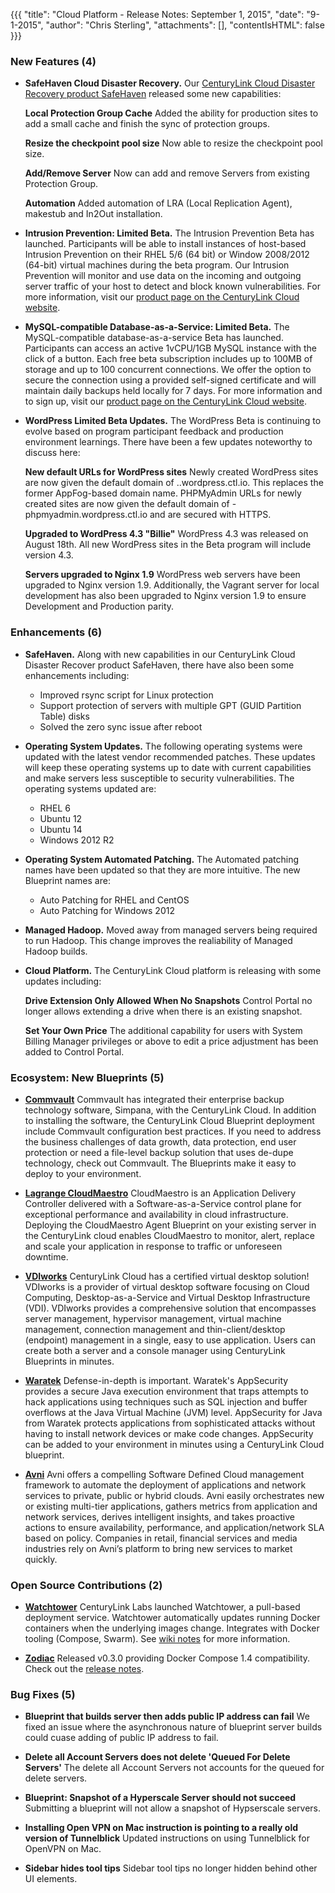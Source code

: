 {{{
"title": "Cloud Platform - Release Notes: September 1, 2015",
"date": "9-1-2015",
"author": "Chris Sterling",
"attachments": [],
"contentIsHTML": false
}}}

### New Features (4)

* __SafeHaven Cloud Disaster Recovery.__ Our [CenturyLink Cloud Disaster Recovery product SafeHaven](https://www.ctl.io/disaster-recovery/) released some new capabilities:

  __Local Protection Group Cache__ Added the ability for production sites to add a small cache and finish the sync of protection groups.
  
  __Resize the checkpoint pool size__ Now able to resize the checkpoint pool size.
  
  __Add/Remove Server__ Now can add and remove Servers from existing Protection Group.
  
  __Automation__ Added automation of LRA (Local Replication Agent), makestub and In2Out installation.

* __Intrusion Prevention: Limited Beta.__ The Intrusion Prevention Beta has launched. Participants will be able to install instances of host-based Intrusion Prevention on their RHEL 5/6 (64 bit) or Window 2008/2012 (64-bit) virtual machines during the beta program. Our Intrusion Prevention will monitor and use data on the incoming and outgoing server traffic of your host to detect and block known vulnerabilities. For more information, visit our [product page on the CenturyLink Cloud website](https://www.ctl.io/intrusion-prevention-service/).

* __MySQL-compatible Database-as-a-Service: Limited Beta.__ The MySQL-compatible database-as-a-service Beta has launched. Participants can access an active 1vCPU/1GB MySQL instance with the click of a button. Each free beta subscription includes up to 100MB of storage and up to 100 concurrent connections. We offer the option to secure the connection using a provided self-signed certificate and will maintain daily backups held locally for 7 days. For more information and to sign up, visit our [product page on the CenturyLink Cloud website](https://www.ctl.io/dbaas/).

* __WordPress Limited Beta Updates.__ The WordPress Beta is continuing to evolve based on program participant feedback and production environment learnings. There have been a few updates noteworthy to discuss here:

  __New default URLs for WordPress sites__ Newly created WordPress sites are now given the default domain of <customer site>.<region>.wordpress.ctl.io.  This replaces the former AppFog-based domain name. PHPMyAdmin URLs for newly created sites are now given the default domain of <customer site>-phpmyadmin.wordpress.ctl.io and are secured with HTTPS.
  
  __Upgraded to WordPress 4.3 "Billie"__ WordPress 4.3 was released on August 18th. All new WordPress sites in the Beta program will include version 4.3.
  
  __Servers upgraded to Nginx 1.9__ WordPress web servers have been upgraded to Nginx version 1.9. Additionally, the Vagrant server for local development has also been upgraded to Nginx version 1.9 to ensure Development and Production parity.

### Enhancements (6)

* __SafeHaven.__ Along with new capabilities in our CenturyLink Cloud Disaster Recover product SafeHaven, there have also been some enhancements including:
    + Improved rsync script for Linux protection
    + Support protection of servers with multiple GPT (GUID Partition Table) disks
    + Solved the zero sync issue after reboot

* __Operating System Updates.__ The following operating systems were updated with the latest vendor recommended patches. These updates will keep these operating systems up to date with current capabilities and make servers less susceptible to security vulnerabilities. The operating systems updated are:
    + RHEL 6
    + Ubuntu 12
    + Ubuntu 14
    + Windows 2012 R2

* __Operating System Automated Patching.__ The Automated patching names have been updated so that they are more intuitive. The new Blueprint names are:
    + Auto Patching for RHEL and CentOS
    + Auto Patching for Windows 2012

* __Managed Hadoop.__ Moved away from managed servers being required to run Hadoop. This change improves the realiability of Managed Hadoop builds.

* __Cloud Platform.__ The CenturyLink Cloud platform is releasing with some updates including:

  __Drive Extension Only Allowed When No Snapshots__ Control Portal no longer allows extending a drive when there is an existing snapshot.
  
  __Set Your Own Price__ The additional capability for users with System Billing Manager privileges or above to edit a price adjustment has been added to Control Portal.

### Ecosystem: New Blueprints (5)

* __[Commvault](http://www.ctl.io/knowledge-base/ecosystem-partners/marketplace-guides/getting-started-with-commvault-server/)__ Commvault has integrated their enterprise backup technology software, Simpana, with the CenturyLink Cloud. In addition to installing the software, the CenturyLink Cloud Blueprint deployment include Commvault configuration best practices.  If you need to address the business challenges of data growth, data protection, end user protection or need a file-level backup solution that uses de-dupe technology, check out Commvault.  The Blueprints make it easy to deploy to your environment.

* __[Lagrange CloudMaestro](http://www.ctl.io/knowledge-base/ecosystem-partners/marketplace-guides/getting-started-with-lagrange-systems-cloudmaestro/)__ CloudMaestro is an Application Delivery Controller delivered with a Software-as-a-Service control plane for exceptional performance and availability in cloud infrastructure.  Deploying the CloudMaestro Agent Blueprint on your existing server in the CenturyLink cloud enables CloudMaestro to monitor, alert, replace and scale your application in response to traffic or unforeseen downtime.

* __[VDIworks](https://www.ctl.io/knowledge-base/ecosystem-partners/marketplace-guides/getting-started-with-vdiworks-console/)__ CenturyLink Cloud has a certified virtual desktop solution! VDIworks is a provider of virtual desktop software focusing on Cloud Computing, Desktop-as-a-Service and Virtual Desktop Infrastructure (VDI).  VDIworks provides a comprehensive solution that encompasses server management, hypervisor management, virtual machine management, connection management and thin-client/desktop (endpoint) management in a single, easy to use application.  Users can create both a server and a console manager using CenturyLink Blueprints in minutes.

* __[Waratek](https://www.ctl.io/knowledge-base/ecosystem-partners/marketplace-guides/getting-started-with-waratek-appsecurity/)__ Defense-in-depth is important.  Waratek's AppSecurity provides a secure Java execution environment that traps attempts to hack applications using techniques such as SQL injection and buffer overflows at the Java Virtual Machine (JVM) level.  AppSecurity for Java from Waratek protects applications from sophisticated attacks without having to install network devices or make code changes. AppSecurity can be added to your environment in minutes using a CenturyLink Cloud blueprint.

* __[Avni](https://www.ctl.io/knowledge-base/ecosystem-partners/marketplace-guides/getting-started-with-avni-software-defined-cloud-partner-template/)__ Avni offers a compelling Software Defined Cloud management framework to automate the deployment of applications and network services to private, public or hybrid clouds. Avni easily orchestrates new or existing multi-tier applications, gathers metrics from application and network services, derives intelligent insights, and takes proactive actions to ensure availability, performance, and application/network SLA based on policy. Companies in retail, financial services and media industries rely on Avni’s platform to bring new services to market quickly.

### Open Source Contributions (2)

* __[Watchtower](https://labs.ctl.io/watchtower-automatic-updates-for-docker-containers/)__ CenturyLink Labs launched Watchtower, a pull-based deployment service. Watchtower automatically updates running Docker containers when the underlying images change. Integrates with Docker tooling (Compose, Swarm). See [wiki notes](https://github.com/CenturyLinkLabs/watchtower) for more information.

* __[Zodiac](https://github.com/CenturyLinkLabs/zodiac/)__ Released v0.3.0 providing Docker Compose 1.4 compatibility. Check out the [release notes](https://github.com/CenturyLinkLabs/zodiac/releases/tag/0.3.0).

### Bug Fixes (5)

* __Blueprint that builds server then adds public IP address can fail__ We fixed an issue where the asynchronous nature of blueprint server builds could cuase adding of public IP address to fail.

* __Delete all Account Servers does not delete 'Queued For Delete Servers'__ The delete all Account Servers not accounts for the queued for delete servers.

* __Blueprint: Snapshot of a Hyperscale Server should not succeed__  Submitting a blueprint will not allow a snapshot of Hypserscale servers.

* __Installing Open VPN on Mac instruction is pointing to a really old version of Tunnelblick__ Updated instructions on using Tunnelblick for OpenVPN on Mac.

* __Sidebar hides tool tips__ Sidebar tool tips no longer hidden behind other UI elements.



